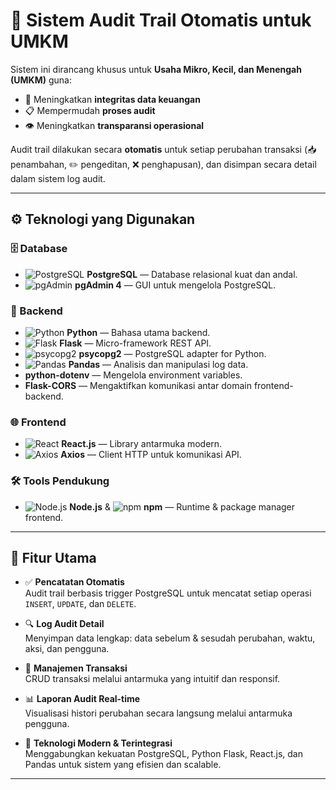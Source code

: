 # 🧾 Sistem Audit Trail Otomatis untuk UMKM

Sistem ini dirancang khusus untuk **Usaha Mikro, Kecil, dan Menengah (UMKM)** guna:
- 🔐 Meningkatkan **integritas data keuangan**
- 📋 Mempermudah **proses audit**
- 👁️ Meningkatkan **transparansi operasional**

Audit trail dilakukan secara **otomatis** untuk setiap perubahan transaksi (📥 penambahan, ✏️ pengeditan, ❌ penghapusan), dan disimpan secara detail dalam sistem log audit.

---

## ⚙️ Teknologi yang Digunakan

### 🗄️ Database
- ![PostgreSQL](https://img.shields.io/badge/PostgreSQL-336791?logo=postgresql&logoColor=white) **PostgreSQL** — Database relasional kuat dan andal.
- ![pgAdmin](https://img.shields.io/badge/pgAdmin4-008bb9?logo=postgresql&logoColor=white) **pgAdmin 4** — GUI untuk mengelola PostgreSQL.

### 🧠 Backend
- ![Python](https://img.shields.io/badge/Python-3776AB?logo=python&logoColor=white) **Python** — Bahasa utama backend.
- ![Flask](https://img.shields.io/badge/Flask-000000?logo=flask&logoColor=white) **Flask** — Micro-framework REST API.
- ![psycopg2](https://img.shields.io/badge/psycopg2-2f5d62?logo=postgresql&logoColor=white) **psycopg2** — PostgreSQL adapter for Python.
- ![Pandas](https://img.shields.io/badge/Pandas-150458?logo=pandas&logoColor=white) **Pandas** — Analisis dan manipulasi log data.
- **python-dotenv** — Mengelola environment variables.
- **Flask-CORS** — Mengaktifkan komunikasi antar domain frontend-backend.

### 🌐 Frontend
- ![React](https://img.shields.io/badge/React.js-61DAFB?logo=react&logoColor=black) **React.js** — Library antarmuka modern.
- ![Axios](https://img.shields.io/badge/Axios-5A29E4?logo=axios&logoColor=white) **Axios** — Client HTTP untuk komunikasi API.

### 🛠️ Tools Pendukung
- ![Node.js](https://img.shields.io/badge/Node.js-339933?logo=node.js&logoColor=white) **Node.js** & 
  ![npm](https://img.shields.io/badge/npm-CB3837?logo=npm&logoColor=white) **npm** — Runtime & package manager frontend.

---

## 🚀 Fitur Utama

- ✅ **Pencatatan Otomatis**  
  Audit trail berbasis trigger PostgreSQL untuk mencatat setiap operasi `INSERT`, `UPDATE`, dan `DELETE`.

- 🔍 **Log Audit Detail**  
  Menyimpan data lengkap: data sebelum & sesudah perubahan, waktu, aksi, dan pengguna.

- 💼 **Manajemen Transaksi**  
  CRUD transaksi melalui antarmuka yang intuitif dan responsif.

- 📊 **Laporan Audit Real-time**  
  Visualisasi histori perubahan secara langsung melalui antarmuka pengguna.

- 🔧 **Teknologi Modern & Terintegrasi**  
  Menggabungkan kekuatan PostgreSQL, Python Flask, React.js, dan Pandas untuk sistem yang efisien dan scalable.

---


